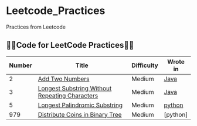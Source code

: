 # Leetcode_Practices
Practices from Leetcode
## 🧐🧐Code for LeetCode Practices🧐🧐
Number | Title | Difficulty | Wrote in
------------ | ------------- | ------------- | -------------
2| [Add Two Numbers](https://leetcode.com/problems/add-two-numbers/)|Medium|[Java](https://github.com/TYL1026/Leetcode_Practices/blob/main/Java/addTwoNumbers.java)
3| [Longest Substring Without Repeating Characters](https://leetcode.com/problems/longest-substring-without-repeating-characters/)|Medium|[Java](https://github.com/TYL1026/Leetcode_Practices/blob/main/Java/two_sum.java)
5|[Longest Palindromic Substring](https://leetcode.com/problems/longest-palindromic-substring/)|Medium|[python](https://github.com/TYL1026/Leetcode_Practices/blob/main/Python/Longest_Palindromic_Substring.py)
979|[Distribute Coins in Binary Tree](https://leetcode.com/problems/distribute-coins-in-binary-tree/)|Medium|[python]


